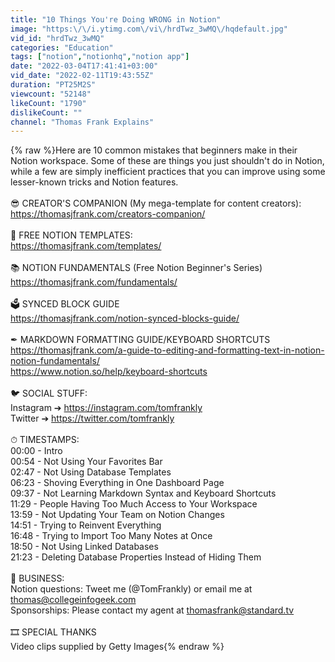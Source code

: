 ```yaml
---
title: "10 Things You're Doing WRONG in Notion"
image: "https:\/\/i.ytimg.com\/vi\/hrdTwz_3wMQ\/hqdefault.jpg"
vid_id: "hrdTwz_3wMQ"
categories: "Education"
tags: ["notion","notionhq","notion app"]
date: "2022-03-04T17:41:41+03:00"
vid_date: "2022-02-11T19:43:55Z"
duration: "PT25M2S"
viewcount: "52148"
likeCount: "1790"
dislikeCount: ""
channel: "Thomas Frank Explains"
---
```

{% raw %}Here are 10 common mistakes that beginners make in their Notion workspace. Some of these are things you just shouldn't do in Notion, while a few are simply inefficient practices that you can improve using some lesser-known tricks and Notion features.<br /><br />😎 CREATOR'S COMPANION (My mega-template for content creators):<br /><a rel="nofollow" target="blank" href="https://thomasjfrank.com/creators-companion/">https://thomasjfrank.com/creators-companion/</a><br /><br />🔧 FREE NOTION TEMPLATES:<br /><a rel="nofollow" target="blank" href="https://thomasjfrank.com/templates/">https://thomasjfrank.com/templates/</a><br /><br />📚 NOTION FUNDAMENTALS (Free Notion Beginner's Series)<br /><a rel="nofollow" target="blank" href="https://thomasjfrank.com/fundamentals/">https://thomasjfrank.com/fundamentals/</a><br /><br />🗳 SYNCED BLOCK GUIDE<br /><a rel="nofollow" target="blank" href="https://thomasjfrank.com/notion-synced-blocks-guide/">https://thomasjfrank.com/notion-synced-blocks-guide/</a><br /><br />✒ MARKDOWN FORMATTING GUIDE/KEYBOARD SHORTCUTS<br /><a rel="nofollow" target="blank" href="https://thomasjfrank.com/a-guide-to-editing-and-formatting-text-in-notion-notion-fundamentals/">https://thomasjfrank.com/a-guide-to-editing-and-formatting-text-in-notion-notion-fundamentals/</a><br /><a rel="nofollow" target="blank" href="https://www.notion.so/help/keyboard-shortcuts">https://www.notion.so/help/keyboard-shortcuts</a><br /><br />🐦 SOCIAL STUFF:<br />Instagram ➔ <a rel="nofollow" target="blank" href="https://instagram.com/tomfrankly">https://instagram.com/tomfrankly</a><br />Twitter ➔ <a rel="nofollow" target="blank" href="https://twitter.com/tomfrankly">https://twitter.com/tomfrankly</a><br /><br />⏱ TIMESTAMPS:<br />00:00 - Intro<br />00:54 - Not Using Your Favorites Bar<br />02:47 - Not Using Database Templates<br />06:23 - Shoving Everything in One Dashboard Page<br />09:37 - Not Learning Markdown Syntax and Keyboard Shortcuts<br />11:29 - People Having Too Much Access to Your Workspace<br />13:59 - Not Updating Your Team on Notion Changes<br />14:51 - Trying to Reinvent Everything<br />16:48 - Trying to Import Too Many Notes at Once<br />18:50 - Not Using Linked Databases<br />21:23 - Deleting Database Properties Instead of Hiding Them<br /><br />👐 BUSINESS:<br />Notion questions: Tweet me (@TomFrankly) or email me at thomas@collegeinfogeek.com<br />Sponsorships: Please contact my agent at thomasfrank@standard.tv<br /><br />🎞 SPECIAL THANKS<br />Video clips supplied by Getty Images{% endraw %}
